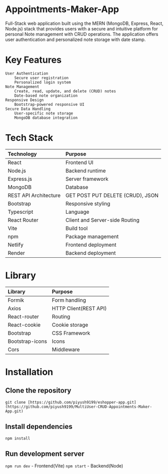 # Appointments-Maker-App
Full-Stack web application built using the MERN (MongoDB, Express, React, Node.js) stack that provides users with a secure and intuitive platform for personal Note management with CRUD operations. The application offers user authentication and personalized note storage with date stamp.
# Key Features
    User Authentication
        Secure user registration
        Personalized login system
    Note Management
        Create, read, update, and delete (CRUD) notes
        Date-based note organization
    Responsive Design
        Bootstrap-powered responsive UI
    Secure Data Handling
        User-specific note storage
        MongoDB database integration
# Tech Stack
  
| Technology   |  Purpose    |
| :---         | :--- |
| React   |  Frontend UI    |
| Node.js     |   Backend runtime   |
|  Express.js  |   Server framework   |
|   MongoDB   |    Database  |
| REST API Architecture | GET POST PUT DELETE (CRUD), JSON |
|   Bootstrap |   Responsive styling   |
| Typescript | Language |
| React Router | Client and Server-side Routing |
| Vite | Build tool |
|   npm   |   Package management   |
|  Netlify  |    Frontend deployment  |
|   Render   |   Backend deployment   |
  
# Library 

| Library   |  Purpose    |
| :---         | :--- |
| Formik | Form handling |
| Axios | HTTP Client(REST API) |
| React-router | Routing |
| React-cookie | Cookie storage |
| Bootstrap | CSS Framework |
| Bootstrap-icons | Icons |
| Cors | Middleware |
# Installation
## Clone the repository
```
git clone [https://github.com/piyush9199/eshopper-app.git](https://github.com/piyush9199/MultiUser-CRUD-Appointments-Maker-App.git)
```

## Install dependencies
```
npm install
```

## Run development server
```npm run dev``` - Frontend(Vite)
```npm start``` - Backend(Node)

